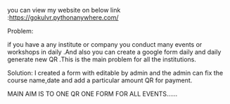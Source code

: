 

you can view my website on below link :https://gokulvr.pythonanywhere.com/


Problem:

if you have a any institute or company you conduct many events or workshops in daily .And also you can create a google form daily and daily generate new QR .This is the main problem for all the institutions.


Solution:
I created a form with editable by admin and the admin can fix the course name,date and add a particular amount QR for payment.


MAIN AIM IS TO ONE QR ONE FORM FOR ALL EVENTS......
